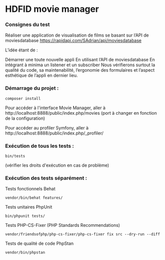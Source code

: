 # HDFID movie manager

### Consignes du test
Réaliser une application de visualisation de films se basant sur l’API de moviesdatabase 
https://rapidapi.com/SAdrian/api/moviesdatabase

L’idée étant de :

Démarrer une toute nouvelle appli
En utilisant l’API de moviesdatabase
En intégrant à minima un listener et un subscriber
Nous vérifierons surtout la qualité du code, sa maintenabilité, l’ergonomie des formulaires et l’aspect esthétique de l’appli en dernier lieu.


### Démarrage du projet :
``composer install``

Pour accéder à l'interface Movie Manager,
aller à http://localhost:8888/public/index.php/movies
(port à changer en fonction de la configuration)

Pour accéder au profiler Symfony,
aller à http://localhost:8888/public/index.php/_profiler/

### Exécution de tous les tests :
``bin/tests``

(vérifier les droits d'exécution en cas de problème)

### Exécution des tests séparément :
Tests fonctionnels Behat

``vendor/bin/behat features/``

Tests unitaires PhpUnit

``bin/phpunit tests/``

Tests PHP-CS-Fixer (PHP Standards Recommendations)

``vendor/friendsofphp/php-cs-fixer/php-cs-fixer fix src --dry-run --diff``

Tests de qualité de code PhpStan

``vendor/bin/phpstan``